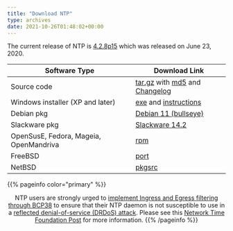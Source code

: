 ```yaml
---
title: "Download NTP"
type: archives
date: 2021-10-26T01:48:02+00:00
--- 
```


The current release of NTP is [4.2.8p15](http://support.ntp.org/bin/view/Main/SecurityNotice#June_2020_ntp_4_2_8p15_NTP_Relea) which was released on June 23, 2020. 

<a link rel="alternate" type="application/rss+xml" href="/downloads/index.xml" title="Downloads"><i class="bi-rss"></i></a>

| Software Type | Download Link |
| ----- | ----- |
| Source code | [tar.gz](https://archive.ntp.org/ntp4/ntp-4.2/ntp-4.2.8p15.tar.gz) with [md5](https://archive.ntp.org/ntp4/ntp-4.2/ntp-4.2.8p15.tar.gz.md5) and [Changelog](https://archive.ntp.org/ntp4/ChangeLog-stable) |
| Windows installer (XP and later) | [exe](https://www.meinbergglobal.com/download/ntp/windows/ntp-4.2.8p15-v2-win32-setup.exe) and [instructions](https://www.meinbergglobal.com/english/sw/ntp.htm#ntp_stable) |
| Debian pkg | [Debian 11 (bullseye)](https://packages.debian.org/bullseye/ntp) |
| Slackware pkg | [Slackware 14.2](https://slackware.pkgs.org/14.2/slackware-patches-x86_64/ntp-4.2.8p15-x86_64-1_slack14.2.txz.html) |
| OpenSusE, Fedora, Mageia, OpenMandriva | [rpm](https://rpmfind.net/linux/rpm2html/search.php?query=ntp) |
| FreeBSD | [port](https://www.freshports.org/net/ntp) |
| NetBSD | [pkgsrc](https://ftp.netbsd.org/pub/pkgsrc/current/pkgsrc/net/ntp4/index.html) |


<div><span style="width: 100%;text-align: center">
{{% pageinfo color="primary" %}}

NTP users are strongly urged to [implement Ingress and Egress filtering through BCP38](http://bcp38.info) to ensure that their NTP daemon is not susceptible to use in a [reflected denial-of-service (DRDoS) attack](https://support.ntp.org/bin/view/Main/SecurityNotice#April_2010_DRDoS_Amplification_A). Please see this [Network Time Foundation Post](https://networktimefoundation.org/ntp-winter-2013-network-drdos-attacks/) for more information.
{{% /pageinfo %}}
</span></div>